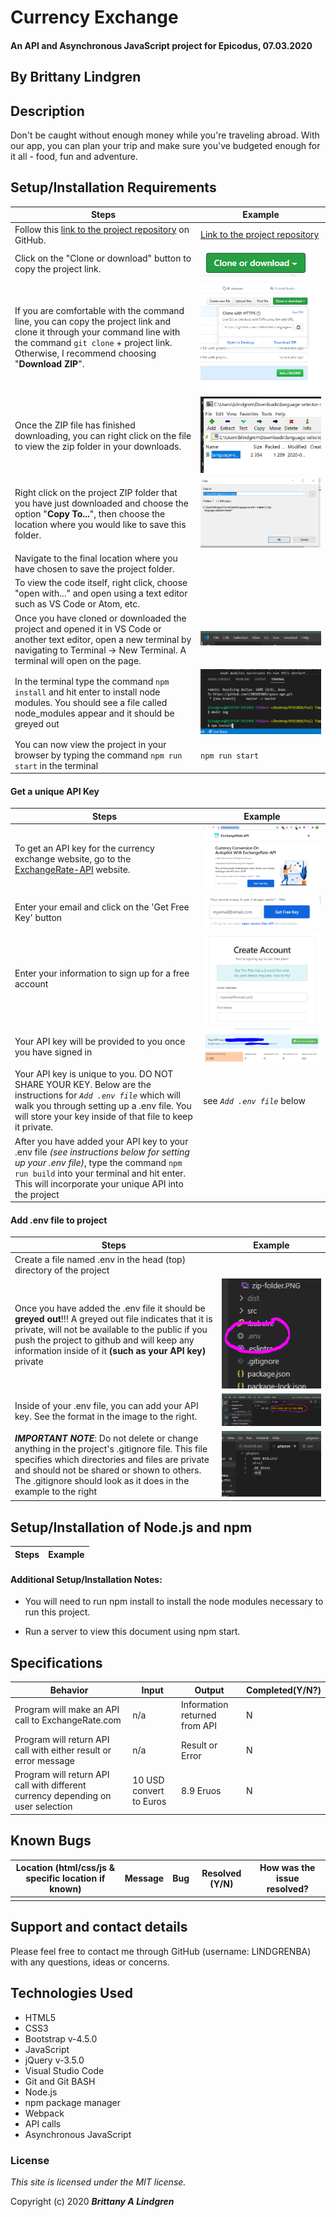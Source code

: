 # Currency Exchange

#### An API and Asynchronous JavaScript project for Epicodus, 07.03.2020

## By Brittany Lindgren

## Description

Don't be caught without enough money while you're traveling abroad. With our app, you can plan your trip and make sure you've budgeted enough for it all - food, fun and adventure.

## Setup/Installation Requirements

| Steps | Example |
| -------- | ----- |
| Follow this [link to the project repository](https://github.com/LINDGRENBA/currency-exchange.git) on GitHub.   |  [Link to the project repository](https://github.com/LINDGRENBA/currency-exchange.git)  |    
| Click on the "Clone or download" button to copy the project link.   |   ![Image of GitHub Clone or download button](assets/images/readme/clone-download-button.PNG)   |   
| If you are comfortable with the command line, you can copy the project link and clone it through your command line with the command `git clone` + project link. Otherwise, I recommend choosing "**Download ZIP**".   |   ![Download ZIP option on GitHub](assets/images/readme/download-zip.PNG)  |   
|  Once the ZIP file has finished downloading, you can right click on the file to view the zip folder in your downloads.   |   ![ZIP folder in downloads](assets/images/readme/zip-folder.PNG)  |   
| Right click on the project ZIP folder that you have just downloaded and choose the option "**Copy To...**", then choose the location where you would like to save this folder.    |   ![Saving ZIP to new location with 'Copy To'](assets/images/readme/copy-to.PNG)  |   
| Navigate to the final location where you have chosen to save the project folder.   |    |   
| To view the code itself, right click, choose "open with..." and open using a text editor such as VS Code or Atom, etc.   |     |
|  Once you have cloned or downloaded the project and opened it in VS Code or another text editor, open a new terminal by navigating to Terminal -> New Terminal. A terminal will open on the page.  | ![Opening a terminal in VS Code](assets/images/readme/terminal.PNG)  |
| In the terminal type the command `npm install` and hit enter to install node modules. You should see a file called node_modules appear and it should be greyed out  |  ![running npm install](assets/images/readme/npm-install.PNG)  |
| You can now view the project in your browser by typing the command `npm run start` in the terminal  | `npm run start` |    

#### Get a unique API Key
| Steps | Example |
| -------- | ----- |
| To get an API key for the currency exchange website, go to the [ExchangeRate-API](https://www.exchangerate-api.com/) website.  | ![Go to the exchangerate-api.com site](assets/images/readme/exchange-rate-website.PNG) |
|  Enter your email and click on the 'Get Free Key' button  |  ![Get Free Key button](assets/images/readme/get-free-key.PNG)  |
|  Enter your information to sign up for a free account  |  ![Sign up for a free account](assets/images/readme/create-account.PNG)  |
|  Your API key will be provided to you once you have signed in  |  ![Page with your API key and information](assets/images/readme/your-key.PNG)   |
|  Your API key is unique to you. DO NOT SHARE YOUR KEY. Below are the instructions for _`Add .env file`_ which will walk you through setting up a .env file. You will store your key inside of that file to keep it private.  |  see _`Add .env file`_ below  |  
|  After you have added your API key to your .env file _(see instructions below for setting up your .env file)_, type the command `npm run build` into your terminal and hit enter. This will incorporate your unique API into the project  |  |


#### Add .env file to project
| Steps | Example |
| -------- | ----- |
|Create a file named .env in the head (top) directory of the project |     |
| Once you have added the .env file it should be **greyed out**!!! A greyed out file indicates that it is private, will not be available to the public if you push the project to github and will keep any information inside of it **(such as your API key)** private |  ![the .env file](assets/images/readme/env-file.PNG)  |
|    Inside of your .env file, you can add your API key. See the format in the image to the right.   |   ![API format in .env file](assets/images/readme/api-env.PNG)    |
| **_IMPORTANT NOTE_**:  Do not delete or change anything in the project's .gitignore file. This file specifies which directories and files are private and should not be shared or shown to others. The .gitignore should look as it does in the example to the right |  ![.gitignore file](assets/images/readme/gitignore.PNG)  |


## Setup/Installation of Node.js and npm

| Steps | Example |
| -------- | ----- |


#### Additional Setup/Installation Notes:

* You will need to run npm install to install the node modules necessary to run this project. 

* Run a server to view this document using npm start.  

## Specifications

| Behavior | Input | Output |  Completed(Y/N?)  | 
| -------- | ----- | ------ | -------- |
|     Program will make an API call to ExchangeRate.com     |   n/a    |    Information returned from API    |    N     |
|    Program will return API call with either result or error message    |    n/a    |    Result or Error    |    N    |
|    Program will return API call with different currency depending on user selection    |   10 USD convert to  Euros    |   8.9 Eruos    |    N    |


## Known Bugs

| Location (html/css/js & specific location if known) |  Message  | Bug | Resolved (Y/N) |  How was the issue resolved?  |
| ------- | ----- | ------ | ------ | --------- |
|  |  |  |  |  |


## Support and contact details

Please feel free to contact me through GitHub (username: LINDGRENBA) with any questions, ideas or concerns.  

## Technologies Used

* HTML5
* CSS3
* Bootstrap v-4.5.0
* JavaScript
* jQuery v-3.5.0
* Visual Studio Code 
* Git and Git BASH 
* Node.js
* npm package manager
* Webpack
* API calls
* Asynchronous JavaScript

### License

*This site is licensed under the MIT license.*

Copyright (c) 2020 **_Brittany A Lindgren_**